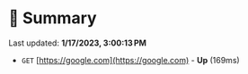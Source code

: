 # 📖 Summary
Last updated: **1/17/2023, 3:00:13 PM**

- `GET` [https://google.com](https://google.com) - **Up** (169ms)
